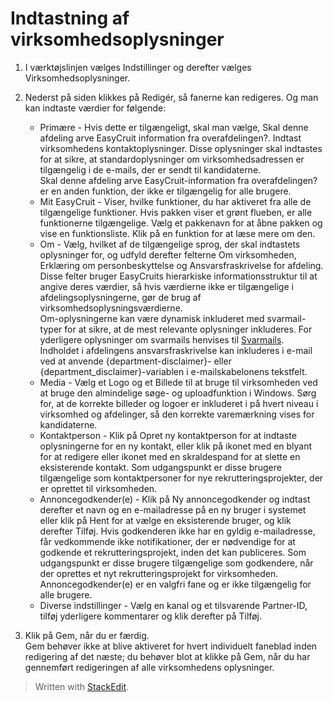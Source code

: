 # Indtastning af virksomhedsoplysninger

1.  I  værktøjslinjen  vælges  Indstillinger  og derefter vælges  Virksomhedsoplysninger.
2.  Nederst på siden klikkes på  Redigér,  så fanerne kan redigeres. Og man kan indtaste værdier for følgende:
    -   Primære  - Hvis dette er tilgængeligt, skal man vælge,  Skal denne afdeling arve EasyCruit information fra overafdelingen?. Indtast virksomhedens kontaktoplysninger. Disse oplysninger skal indtastes for at sikre, at standardoplysninger om virksomhedsadressen er tilgængelig i de e-mails, der er sendt til kandidaterne.  
        Skal denne afdeling arve EasyCruit-information fra overafdelingen?  er en anden funktion, der ikke er tilgængelig for alle brugere.
    -   Mit EasyCruit  - Viser, hvilke funktioner, du har aktiveret fra alle de tilgængelige funktioner. Hvis pakken viser et grønt flueben, er alle funktionerne tilgængelige. Vælg et pakkenavn for at åbne pakken og vise en funktionsliste. Klik på en funktion for at læse mere om den.
    -   Om  - Vælg, hvilket af de tilgængelige sprog, der skal indtastets oplysninger for, og udfyld derefter felterne  Om virksomheden,  Erklæring om personbeskyttelse  og  Ansvarsfraskrivelse for afdeling. Disse felter bruger EasyCruits hierarkiske informationsstruktur til at angive deres værdier, så hvis værdierne ikke er tilgængelige i afdelingsoplysningerne, gør de brug af virksomhedsoplysningsværdierne.  
        Om-oplysningerne kan være dynamisk inkluderet med svarmail-typer for at sikre, at de mest relevante oplysninger inkluderes. For yderligere oplysninger om svarmails henvises til  [Svarmails](response_emails.htm).  
        Indholdet i afdelingens ansvarsfraskrivelse kan inkluderes i e-mail ved at anvende {department-disclaimer}- eller {department_disclaimer}-variablen i e-mailskabelonens tekstfelt.
    -   Media  - Vælg et  Logo  og et  Billede  til at bruge til virksomheden ved at bruge den almindelige søge- og uploadfunktion i Windows. Sørg for, at de korrekte billeder og logoer er inkluderet i på hvert niveau i virksomhed og afdelinger, så den korrekte varemærkning vises for kandidaterne.
    -   Kontaktperson  - Klik på  Opret ny kontaktperson  for at indtaste oplysningerne for en ny kontakt, eller klik på ikonet med en blyant for at redigere eller ikonet med en skraldespand for at slette en eksisterende kontakt. Som udgangspunkt er disse brugere tilgængelige som kontaktpersoner for nye rekrutteringsprojekter, der er oprettet til virksomheden.
    -   Annoncegodkender(e)  - Klik på  Ny annoncegodkender  og indtast derefter et navn og en e-mailadresse på en ny bruger i systemet eller klik på  Hent  for at vælge en eksisterende bruger, og klik derefter  Tilføj. Hvis godkenderen ikke har en gyldig e-mailadresse, får vedkommende ikke notifikationer, der er nødvendige for at godkende et rekrutteringsprojekt, inden det kan publiceres. Som udgangspunkt er disse brugere tilgængelige som godkendere, når der oprettes et nyt rekrutteringsprojekt for virksomheden.  
        Annoncegodkender(e)  er en valgfri fane og er ikke tilgængelig for alle brugere.
    -   Diverse indstillinger  - Vælg en  kanal  og et tilsvarende  Partner-ID, tilføj yderligere kommentarer og klik derefter på  Tilføj.  
        
3.  Klik på  Gem, når du er færdig.  
    Gem  behøver ikke at blive aktiveret for hvert individuelt faneblad inden redigering af det næste; du behøver blot at klikke på  Gem, når du har gennemført redigeringen af alle virksomhedens oplysninger.


> Written with [StackEdit](https://stackedit.io/).
<!--stackedit_data:
eyJoaXN0b3J5IjpbLTE0NzYxMTY4MTJdfQ==
-->
